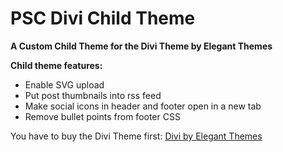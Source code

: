 # PSC Divi Child Theme

__A Custom Child Theme for the Divi Theme by Elegant Themes__

**Child theme features:**

- Enable SVG upload
- Put post thumbnails into rss feed
- Make social icons in header and footer open in a new tab
- Remove bullet points from footer CSS

You have to buy the Divi Theme first: <a href="https://www.elegantthemes.com/gallery/divi/" target="_blank">Divi by Elegant Themes</a>
